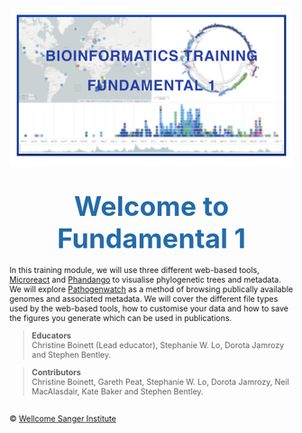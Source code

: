 <div class="col-sm-2" style="width: 500px; margin-left: auto; margin-right: auto;">
   <img src="img/Landimg.png"></img>
</div>
<h1 style="text-align:center"><span style="color:#246CAA; font-size:1.70em">Welcome to Fundamental 1</span></h1>

In this training module, we will use three different web-based tools, [Microreact](https://microreact.org/showcase) and [Phandango](https://github.com/jameshadfield/phandango/wiki) to visualise phylogenetic trees and metadata. We will explore [Pathogenwatch](https://pathogen.watch/) as a method of browsing publically available genomes and associated metadata. We will cover the different file types used by the web-based tools, how to customise your data and how to save the figures you generate which can be used in publications.

>**Educators**
<br/>Christine Boinett (Lead educator), Stephanie W. Lo, Dorota Jamrozy and Stephen Bentley.

>**Contributors** 
<br/>Christine Boinett, Gareth Peat, Stephanie W. Lo, Dorota Jamrozy, Neil MacAlasdair, Kate Baker and Stephen Bentley. 


</br>&copy; [Wellcome Sanger Institute](https://www.sanger.ac.uk/)
